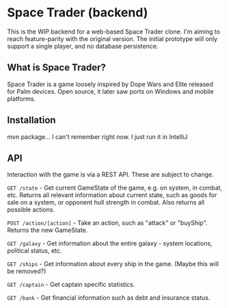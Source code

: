 # Space Trader (backend)

This is the WIP backend for a web-based Space Trader clone. I'm aiming to reach feature-parity with the original
version. The initial prototype will only support a single player, and no database persistence.

## What is Space Trader?

Space Trader is a game loosely inspired by Dope Wars and Elite released for Palm devices. Open source, it later
saw ports on Windows and mobile platforms.

## Installation

mvn package... I can't remember right now. I just run it in IntelliJ

## API

Interaction with the game is via a REST API. These are subject to change.

`GET /state` - Get current GameState of the game, e.g. on system, in combat, etc. Returns all relevant information about
current state, such as goods for sale on a system, or opponent hull strength in combat. Also returns all possible
actions.

`POST /action/[action]` - Take an action, such as "attack" or "buyShip". Returns the new GameState.

`GET /galaxy` - Get information about the entire galaxy - system locations, political status, etc.

`GET /ships` - Get information about every ship in the game. (Maybe this will be removed?)

`GET /captain` - Get captain specific statistics.

`GET /bank` - Get financial information such as debt and insurance status.